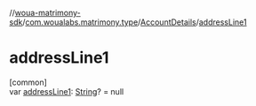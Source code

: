 //[woua-matrimony-sdk](../../../index.md)/[com.woualabs.matrimony.type](../index.md)/[AccountDetails](index.md)/[addressLine1](address-line1.md)

# addressLine1

[common]\
var [addressLine1](address-line1.md): [String](https://kotlinlang.org/api/latest/jvm/stdlib/kotlin/-string/index.html)? = null

